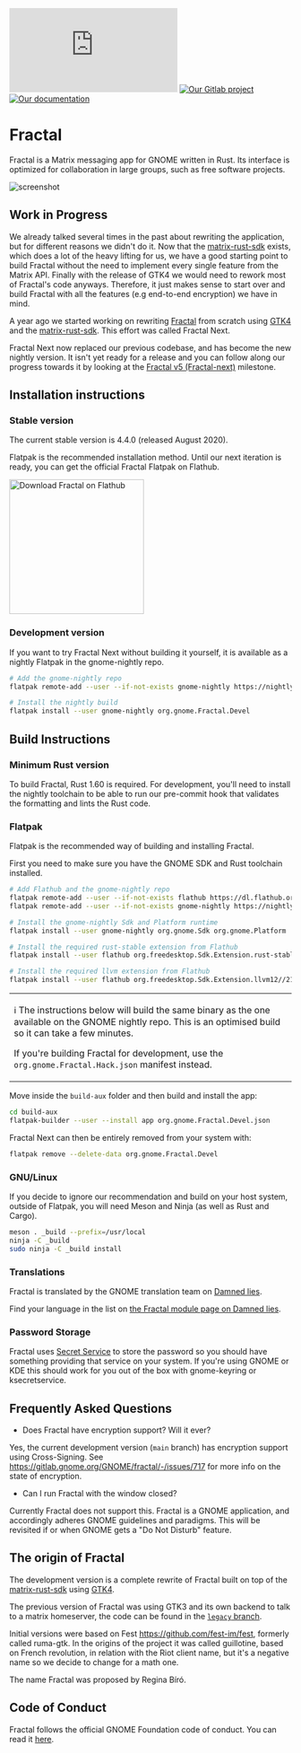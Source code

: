 [![Our chat room](https://img.shields.io/matrix/fractal-gtk:matrix.org?color=blue&label=%23fractal%3Agnome.org&logo=matrix)](https://matrix.to/#/#fractal:gnome.org)
[![Our Gitlab project](https://img.shields.io/badge/gitlab.gnome.org%2F-GNOME%2FFractal-green?logo=gitlab)](https://gitlab.gnome.org/GNOME/fractal/)
[![Our documentation](https://img.shields.io/badge/%F0%9F%95%AE-Docs-B7410E?logo=rust)](https://gnome.pages.gitlab.gnome.org/fractal/)

# Fractal

Fractal is a Matrix messaging app for GNOME written in Rust. Its interface is optimized for
collaboration in large groups, such as free software projects.

![screenshot](https://gitlab.gnome.org/GNOME/fractal/raw/main/screenshots/fractal.png)

## Work in Progress

We already talked several times in the past about rewriting the application, but for different
reasons we didn't do it. Now that the [matrix-rust-sdk](https://github.com/matrix-org/matrix-rust-sdk)
exists, which does a lot of the heavy lifting for us, we have a good starting point to build Fractal
without the need to implement every single feature from the Matrix API. Finally with the release of
GTK4 we would need to rework most of Fractal's code anyways. Therefore, it just makes sense to start
over and build Fractal with all the features (e.g end-to-end encryption) we have in mind.

A year ago we started working on rewriting [Fractal](https://gitlab.gnome.org/GNOME/fractal/) from
scratch using [GTK4](https://www.gtk.org/) and the [matrix-rust-sdk](https://github.com/matrix-org/matrix-rust-sdk).
This effort was called Fractal Next.

Fractal Next now replaced our previous codebase, and has become the new nightly version. It isn't
yet ready for a release and you can follow along our progress towards it by looking at the
[Fractal v5 (Fractal-next)](https://gitlab.gnome.org/GNOME/fractal/-/milestones/18) milestone.

## Installation instructions

### Stable version

The current stable version is 4.4.0 (released August 2020).

Flatpak is the recommended installation method.
Until our next iteration is ready, you can get the official Fractal Flatpak on Flathub.

<a href="https://flathub.org/apps/details/org.gnome.Fractal">
<img
    src="https://flathub.org/assets/badges/flathub-badge-i-en.png"
    alt="Download Fractal on Flathub"
    width="240px"
/>
</a>

### Development version

If you want to try Fractal Next without building it yourself, it is available as a nightly Flatpak
in the gnome-nightly repo.

```sh
# Add the gnome-nightly repo
flatpak remote-add --user --if-not-exists gnome-nightly https://nightly.gnome.org/gnome-nightly.flatpakrepo

# Install the nightly build
flatpak install --user gnome-nightly org.gnome.Fractal.Devel
```

## Build Instructions

### Minimum Rust version

To build Fractal, Rust 1.60 is required. For development, you'll need to install the nightly
toolchain to be able to run our pre-commit hook that validates the formatting and lints the Rust
code.

### Flatpak

Flatpak is the recommended way of building and installing Fractal.

First you need to make sure you have the GNOME SDK and Rust toolchain installed.

```sh
# Add Flathub and the gnome-nightly repo
flatpak remote-add --user --if-not-exists flathub https://dl.flathub.org/repo/flathub.flatpakrepo
flatpak remote-add --user --if-not-exists gnome-nightly https://nightly.gnome.org/gnome-nightly.flatpakrepo

# Install the gnome-nightly Sdk and Platform runtime
flatpak install --user gnome-nightly org.gnome.Sdk org.gnome.Platform

# Install the required rust-stable extension from Flathub
flatpak install --user flathub org.freedesktop.Sdk.Extension.rust-stable//21.08

# Install the required llvm extension from Flathub
flatpak install --user flathub org.freedesktop.Sdk.Extension.llvm12//21.08
```

<table><tr><td>
<p>ℹ️ The instructions below will build the same binary as the one available on the GNOME nightly
repo. This is an optimised build so it can take a few minutes.</p>

<p>If you're building Fractal for development, use the <code>org.gnome.Fractal.Hack.json</code> manifest
instead.</p>
</td></tr></table>

Move inside the `build-aux` folder and then build and install the app:

```sh
cd build-aux
flatpak-builder --user --install app org.gnome.Fractal.Devel.json
```

Fractal Next can then be entirely removed from your system with:

```sh
flatpak remove --delete-data org.gnome.Fractal.Devel
```

### GNU/Linux

If you decide to ignore our recommendation and build on your host system,
outside of Flatpak, you will need Meson and Ninja (as well as Rust and Cargo).

```sh
meson . _build --prefix=/usr/local
ninja -C _build
sudo ninja -C _build install
```

### Translations

Fractal is translated by the GNOME translation team on [Damned lies](https://l10n.gnome.org/).

Find your language in the list on [the Fractal module page on Damned lies](https://l10n.gnome.org/module/fractal/).

### Password Storage

Fractal uses [Secret Service](https://www.freedesktop.org/wiki/Specifications/secret-storage-spec/)
to store the password so you should have something providing that service on your system. If you're
using GNOME or KDE this should work for you out of the box with gnome-keyring or ksecretservice.

## Frequently Asked Questions

* Does Fractal have encryption support? Will it ever?

Yes, the current development version (`main` branch) has encryption support using Cross-Signing. See
<https://gitlab.gnome.org/GNOME/fractal/-/issues/717> for more info on the state of encryption.

* Can I run Fractal with the window closed?

Currently Fractal does not support this. Fractal is a GNOME application, and accordingly adheres GNOME
guidelines and paradigms. This will be revisited if or when GNOME gets a "Do Not Disturb" feature.

## The origin of Fractal

The development version is a complete rewrite of Fractal built on top of the
[matrix-rust-sdk](https://github.com/matrix-org/matrix-rust-sdk) using [GTK4](https://gtk.org/).

The previous version of Fractal was using GTK3 and its own backend to talk to a matrix homeserver,
the code can be found in the [`legacy` branch](https://gitlab.gnome.org/GNOME/fractal/-/tree/legacy).

Initial versions were based on Fest <https://github.com/fest-im/fest>, formerly called ruma-gtk.
In the origins of the project it was called guillotine, based on French revolution, in relation with
the Riot client name, but it's a negative name so we decide to change for a math one.

The name Fractal was proposed by Regina Bíró.

## Code of Conduct

Fractal follows the official GNOME Foundation code of conduct. You can read it [here](/code-of-conduct.md).
